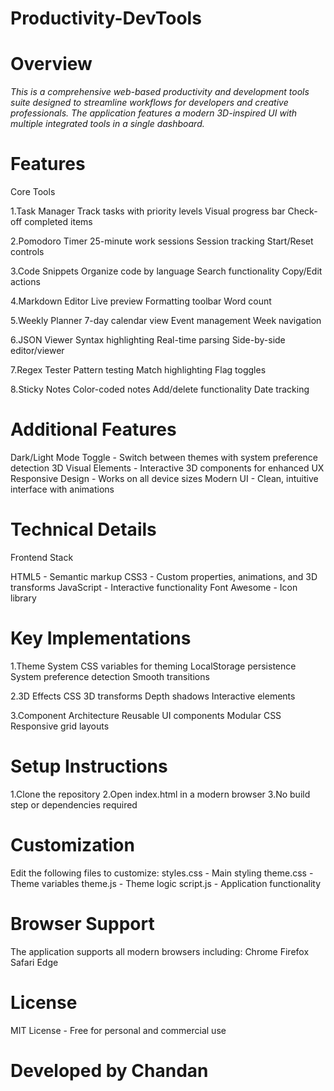 # Productivity-DevTools
# Overview
*This is a comprehensive web-based productivity and development tools suite designed to streamline workflows for developers and creative professionals. The application features a modern 3D-inspired UI with multiple integrated tools in a single dashboard.*

# Features

Core Tools

1.Task Manager
  Track tasks with priority levels
  Visual progress bar
  Check-off completed items

2.Pomodoro Timer
  25-minute work sessions
  Session tracking
  Start/Reset controls

3.Code Snippets
  Organize code by language
  Search functionality
  Copy/Edit actions

4.Markdown Editor
  Live preview
  Formatting toolbar
  Word count

5.Weekly Planner
  7-day calendar view
  Event management
  Week navigation

6.JSON Viewer
  Syntax highlighting
  Real-time parsing
  Side-by-side editor/viewer

7.Regex Tester
  Pattern testing
  Match highlighting
  Flag toggles

8.Sticky Notes
  Color-coded notes
  Add/delete functionality
  Date tracking

# Additional Features

Dark/Light Mode Toggle - Switch between themes with system preference detection
3D Visual Elements - Interactive 3D components for enhanced UX
Responsive Design - Works on all device sizes
Modern UI - Clean, intuitive interface with animations

# Technical Details

Frontend Stack

  HTML5 - Semantic markup
  CSS3 - Custom properties, animations, and 3D transforms
  JavaScript - Interactive functionality
  Font Awesome - Icon library

# Key Implementations

1.Theme System
  CSS variables for theming
  LocalStorage persistence
  System preference detection
  Smooth transitions

2.3D Effects
  CSS 3D transforms
  Depth shadows
  Interactive elements

3.Component Architecture
  Reusable UI components
  Modular CSS
  Responsive grid layouts

# Setup Instructions

  1.Clone the repository
  2.Open index.html in a modern browser
  3.No build step or dependencies required

# Customization

Edit the following files to customize:
  styles.css - Main styling
  theme.css - Theme variables
  theme.js - Theme logic
  script.js - Application functionality

# Browser Support

The application supports all modern browsers including:
  Chrome
  Firefox
  Safari
  Edge

# License
  MIT License - Free for personal and commercial use

# Developed by Chandan
